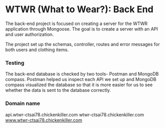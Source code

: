 # WTWR (What to Wear?): Back End

The back-end project is focused on creating a server for the WTWR application through Mongoose. The goal is to create a server with an API and user authorization.

The project set up the schemas, controller, routes and error messages for both users and clothing items.

### Testing

The back-end database is checked by two tools- Postman and
MongoDB compass. Postman helped us inspect each API
we set up and MongoDB compass visualized the database so that it
is more easier for us to see whether the data is sent to the database
correctly.

### Domain name

api.wtwr-ctsai78.chickenkiller.com
wtwr-ctsai78.chickenkiller.com
www.wtwr-ctsai78.chickenkiller.com
